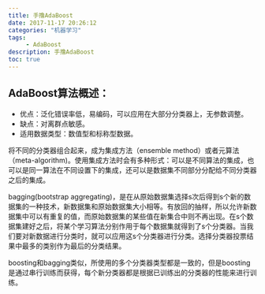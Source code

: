 ```yaml
---
title: 手撸AdaBoost
date: 2017-11-17 20:26:12 
categories: "机器学习" 
tags: 
     - AdaBoost
description: 手撸AdaBoost
toc: true
---
```

## AdaBoost算法概述：
* 优点：泛化错误率低，易编码，可以应用在大部分分类器上，无参数调整。
* 缺点：对离群点敏感。
* 适用数据类型：数值型和标称型数据。

将不同的分类器组合起来，成为集成方法（ensemble method）或者元算法（meta-algorithm)。使用集成方法时会有多种形式：可以是不同算法的集成，也可以是同一算法在不同设置下的集成，还可以是数据集不同部分分配给不同分类器之后的集成。

bagging(bootstrap aggregating)，是在从原始数据集选择s次后得到s个新的数据集的一种技术，新数据集和原始数据集大小相等。有放回的抽样，所以允许新数据集中可以有重复的值，而原始数据集的某些值在新集合中则不再出现。在s个数据集建好之后，将某个学习算法分别作用于每个数据集就得到了s个分类器。当我们要对新数据进行分类时，就可以应用这s个分类器进行分类。选择分类器投票结果中最多的类别作为最后的分类结果。


boosting和bagging类似，所使用的多个分类器类型都是一致的，但是boosting是通过串行训练而获得，每个新分类器都是根据已训练出的分类器的性能来进行训练。

